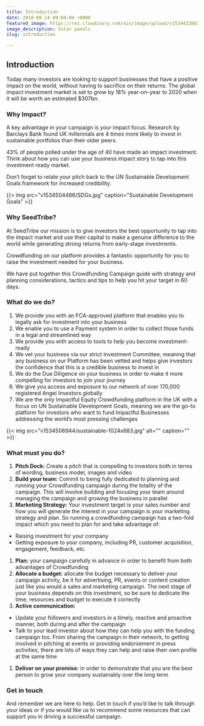 ```yaml
---
title: Introduction
date: 2018-08-14 09:04:04 +0000
featured_image: https://res.cloudinary.com/ain/image/upload/v1534422065/seedtribe/jason-blackeye-228351-unsplash.jpg
image_description: Solar panels
slug: introduction

---
```

## Introduction

Today many investors are looking to support businesses that have a positive impact on the world, without having to sacrifice on their returns. The global impact investment market is set to grow by 18% year-on-year to 2020 when it will be worth an estimated $307bn.

### Why Impact?

A key advantage in your campaign is your impact focus. Research by Barclays Bank found UK millennials are 4 times more likely to invest in sustainable portfolios than their older peers.

43% of people polled under the age of 40 have made an impact investment. Think about how you can use your business impact story to tap into this investment ready market.

Don’t forget to relate your pitch back to the UN Sustainable Development Goals framework for increased credibility.

{{< img src="v1534504486/SDGs.jpg" caption="Sustainable Development Goals" >}}

### Why SeedTribe?

At SeedTribe our mission is to give investors the best opportunity to tap into the impact market and use their capital to make a genuine difference to the world while generating strong returns from early-stage investments.

Crowdfunding on our platform provides a fantastic opportunity for you to raise the investment needed for your business.

We have put together this Crowdfunding Campaign guide with strategy and planning considerations, tactics and tips to help you hit your target in 60 days.

### What do we do?

1. We provide you with an FCA-approved platform that enables you to legally ask for investment into your business
2. We enable you to use a Payment system in order to collect those funds in a legal and streamlined way
3. We provide you with access to tools to help you become investment-ready
4. We vet your business via our strict Investment Committee, meaning that any business on our Platform has been vetted and helps give investors the confidence that this is a credible business to invest in
5. We do the Due Diligence on your business in order to make it more compelling for investors to join your journey
6. We give you access and exposure to our network of over 170,000 registered Angel Investors globally
7. We are the only Impactful Equity Crowdfunding platform in the UK with a focus on UN Sustainable Development Goals, meaning we are the go-to platform for investors who want to fund Impactful Businesses addressing the world’s most pressing challenges

{{< img src="v1534506944/sustainable-1024x683.jpg" alt="" caption="" >}}

### What must you do?

1. **Pitch Deck:** Create a pitch that is compelling to investors both in terms of wording, business model, images and video
2. **Build your team:** Commit to being fully dedicated to planning and running your Crowdfunding campaign during the totality of the campaign. This will involve building and focusing your team around managing the campaign and growing the business in parallel
3. **Marketing Strategy:** Your investment target is your sales number and how you will generate the interest in your campaign is your marketing strategy and plan. So running a crowdfunding campaign has a two-fold impact which you need to plan for and take advantage of:

* Raising investment for your company
* Getting exposure to your company, including PR, customer acquisition, engagement, feedback, etc.

1. **Plan:** your campaign carefully in advance in order to benefit from both advantages of Crowdfunding
2. **Allocate a budget:** allocate the budget necessary to deliver your campaign activity, be it for advertising, PR, events or content creation just like you would a sales and marketing campaign. The next stage of your business depends on this investment, so be sure to dedicate the time, resources and budget to execute it correctly
3. **Active communication:**

* Update your followers and investors in a timely, reactive and proactive manner, both during and after the campaign
* Talk to your lead investor about how they can help you with the funding campaign too. From sharing the campaign in their network, to getting involved in pitching at events or providing endorsement in press activities, there are lots of ways they can help and raise their own profile at the same time

1. **Deliver on your promise:** in order to demonstrate that you are the best person to grow your company sustainably over the long term

### Get in touch

And remember we are here to help. Get in touch if you’d like to talk through your ideas or if
you would like us to recommend some resources that can support you in driving a
successful campaign.